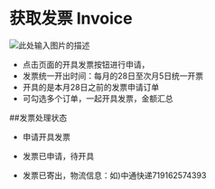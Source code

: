 # 获取发票 Invoice

![此处输入图片的描述][4]

- 点击页面的开具发票按钮进行申请，
- 发票统一开出时间：每月的28日至次月5日统一开票
- 开具的是本月28日之前的发票申请订单
- 可勾选多个订单，一起开具发票，金额汇总

##发票处理状态
- 申请开具发票
- 发票已申请，待开具
- 发票已寄出，物流信息：如)中通快递719162574393


  [4]: http://wiki.mob.com/md/images/sms-order-3.png
